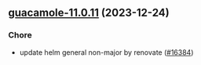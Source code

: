 

## [guacamole-11.0.11](https://github.com/truecharts/charts/compare/guacamole-11.0.10...guacamole-11.0.11) (2023-12-24)

### Chore

- update helm general non-major by renovate ([#16384](https://github.com/truecharts/charts/issues/16384))
  
  